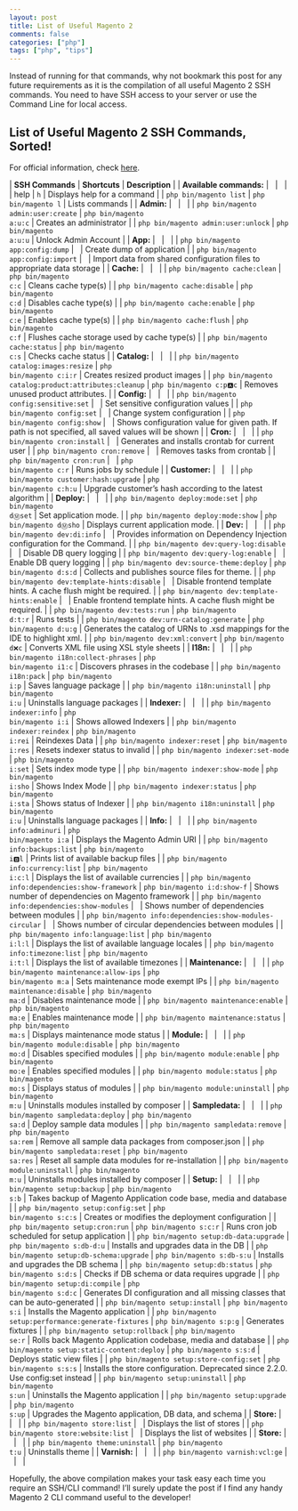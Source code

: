 ```yaml
---
layout: post
title: List of Useful Magento 2
comments: false
categories: ["php"]
tags: ["php", "tips"]
---
```


Instead of running for that commands, why not bookmark this post for any future requirements as it is the compilation of all useful Magento 2 SSH commands. You need to have SSH access to your server or use the Command Line for local access.

## List of Useful Magento 2 SSH Commands, Sorted!

For official information, check [here](https://devdocs.magento.com/guides/v2.2/config-guide/cli/config-cli-subcommands.html).

| **SSH Commands** | **Shortcuts** | **Description** |
| **Available commands:** | &nbsp; | &nbsp; |
| help | <code>h</code> | Displays help for a command |
| `php bin/magento list` | <code>php bin/magento l</code> |	Lists commands |
| **Admin:** |  &nbsp; | &nbsp; |
| `php bin/magento admin:user:create` |	<code>php bin/magento a:u:c</code> | Creates an administrator |
| `php bin/magento admin:user:unlock` |	<code>php bin/magento a:u:u</code> | Unlock Admin Account |
| **App:** |  &nbsp; | &nbsp; |
| `php bin/magento app:config:dump`	| &nbsp; |	Create dump of application |
| `php bin/magento app:config:import` | &nbsp; | Import data from shared configuration files to appropriate data storage |
| **Cache:** |  &nbsp; | &nbsp; |
| `php bin/magento cache:clean` | <code>php bin/magento c:c</code> | Cleans cache type(s) |
| `php bin/magento cache:disable` |	<code>php bin/magento c:d</code> | Disables cache type(s) |
| `php bin/magento cache:enable` | <code>php bin/magento c:e</code> | Enables cache type(s) |
| `php bin/magento cache:flush`	| <code>php bin/magento c:f</code> | Flushes cache storage used by cache type(s) |
| `php bin/magento cache:status` | <code>php bin/magento c:s</code> | Checks cache status |
| **Catalog:** |  &nbsp; | &nbsp; |
| `php bin/magento catalog:images:resize` | <code>php bin/magento c:i:r</code> | Creates resized product images |
| `php bin/magento catalog:product:attributes:cleanup` | <code>php bin/magento c:p:a:c</code> | Removes unused product attributes. |
| **Config:** |  &nbsp; | &nbsp; |
| `php bin/magento config:sensitive:set` | &nbsp; |	Set sensitive configuration values |
| `php bin/magento config:set` | &nbsp; | Change system configuration |
| `php bin/magento config:show`	| &nbsp; | Shows configuration value for given path. If path is not specified, all saved values will be shown |
| **Cron:** |  &nbsp; | &nbsp; |
| `php bin/magento cron:install` | &nbsp; | Generates and installs crontab for current user |
| `php bin/magento cron:remove` | &nbsp; | Removes tasks from crontab |
| `php bin/magento cron:run` | &nbsp; |	<code>php bin/magento c:r</code> | Runs jobs by schedule |
| **Customer:** |  &nbsp; | &nbsp; |
| `php bin/magento customer:hash:upgrade` | <code>php bin/magento c:h:u</code> | Upgrade customer’s hash according to the latest algorithm |
| **Deploy:** |  &nbsp; | &nbsp; |
| `php bin/magento deploy:mode:set` | <code>php bin/magento d:m:set</code> | Set application mode. |
| `php bin/magento deploy:mode:show` | <code>php bin/magento d:m:sho</code> | Displays current application mode. |
| **Dev:** |  &nbsp; | &nbsp; |
| `php bin/magento dev:di:info` | &nbsp; | Provides information on Dependency Injection configuration for the Command. |
| `php bin/magento dev:query-log:disable` | &nbsp; | Disable DB query logging |
| `php bin/magento dev:query-log:enable` | &nbsp; |	Enable DB query logging |
| `php bin/magento dev:source-theme:deploy` | <code>php bin/magento d:s:d</code> | Collects and publishes source files for theme. |
| `php bin/magento dev:template-hints:disable` | &nbsp; | Disable frontend template hints. A cache flush might be required. |
| `php bin/magento dev:template-hints:enable` | &nbsp; | Enable frontend template hints. A cache flush might be required. |
| `php bin/magento dev:tests:run` |	<code>php bin/magento d:t:r</code> | Runs tests |
| `php bin/magento dev:urn-catalog:generate` |	<code>php bin/magento d:u:g</code> | Generates the catalog of URNs to .xsd mappings for the IDE to highlight xml. |
| `php bin/magento dev:xml:convert`	| <code>php bin/magento d:x:c</code> | Converts XML file using XSL style sheets |
| **I18n:** |  &nbsp; | &nbsp; |
| `php bin/magento i18n:collect-phrases` | <code>php bin/magento i1:c</code> | Discovers phrases in the codebase |
| `php bin/magento i18n:pack` | <code>php bin/magento i:p</code> | Saves language package |
| `php bin/magento i18n:uninstall` | <code>php bin/magento i:u</code> | Uninstalls language packages |
| **Indexer:** |  &nbsp; | &nbsp; |
| `php bin/magento indexer:info` | <code>php bin/magento i:i</code> | Shows allowed Indexers |
| `php bin/magento indexer:reindex` | <code>php bin/magento i:rei</code> | Reindexes Data |
| `php bin/magento indexer:reset` | <code>php bin/magento i:res</code> | Resets indexer status to invalid |
| `php bin/magento indexer:set-mode` |	<code>php bin/magento i:set</code> | Sets index mode type |
| `php bin/magento indexer:show-mode` |	<code>php bin/magento i:sho</code> | Shows Index Mode |
| `php bin/magento indexer:status`	| <code>php bin/magento i:sta</code> | Shows status of Indexer |
| `php bin/magento i18n:uninstall` | <code>php bin/magento i:u</code> | Uninstalls language packages |
| **Info:** |  &nbsp; | &nbsp; |
| `php bin/magento info:adminuri` | <code>php bin/magento i:a</code> |	Displays the Magento Admin URI |
| `php bin/magento info:backups:list` | <code>php bin/magento i:b:l</code> | Prints list of available backup files |
| `php bin/magento info:currency:list` | <code>php bin/magento i:c:l</code> | Displays the list of available currencies |
| `php bin/magento info:dependencies:show-framework` | <code>php bin/magento i:d:show-f</code> | Shows number of dependencies on Magento framework |
| `php bin/magento info:dependencies:show-modules` |  &nbsp; | Shows number of dependencies between modules |
| `php bin/magento info:dependencies:show-modules-circular` |	&nbsp; | Shows number of circular dependencies between modules |
| `php bin/magento info:language:list` | <code>php bin/magento i:l:l</code> | Displays the list of available language locales |
| `php bin/magento info:timezone:list` | <code>php bin/magento i:t:l</code> | Displays the list of available timezones |
| **Maintenance:** |  &nbsp; | &nbsp; |
| `php bin/magento maintenance:allow-ips` |	<code>php bin/magento m:a</code> | Sets maintenance mode exempt IPs |
| `php bin/magento maintenance:disable` | <code>php bin/magento ma:d</code> | Disables maintenance mode |
| `php bin/magento maintenance:enable` | <code>php bin/magento ma:e</code> | Enables maintenance mode |
| `php bin/magento maintenance:status` | <code>php bin/magento ma:s</code> | Displays maintenance mode status |
| **Module:** |  &nbsp; | &nbsp; |
| `php bin/magento module:disable` | <code>php bin/magento mo:d</code> | Disables specified modules |
| `php bin/magento module:enable` |	<code>php bin/magento mo:e</code> |	Enables specified modules |
| `php bin/magento module:status` |	<code>php bin/magento mo:s</code> |	Displays status of modules |
| `php bin/magento module:uninstall` | <code>php bin/magento m:u</code>	| Uninstalls modules installed by composer |
| **Sampledata:** |  &nbsp; | &nbsp; |
| `php bin/magento sampledata:deploy` |	<code>php bin/magento sa:d</code> |	Deploy sample data modules |
| `php bin/magento sampledata:remove` |	<code>php bin/magento sa:rem</code> | Remove all sample data packages from composer.json |
| `php bin/magento sampledata:reset` |	<code>php bin/magento sa:res</code> | Reset all sample data modules for re-installation |
| `php bin/magento module:uninstall` | <code>php bin/magento m:u</code>	| Uninstalls modules installed by composer |
| **Setup:** |  &nbsp; | &nbsp; |
| `php bin/magento setup:backup` |	<code>php bin/magento s:b</code> | Takes backup of Magento Application code base, media and database |
| `php bin/magento setup:config:set` |	<code>php bin/magento s:c:s</code> |	Creates or modifies the deployment configuration |
| `php bin/magento setup:cron:run` |	<code>php bin/magento s:c:r</code> |	Runs cron job scheduled for setup application |
| `php bin/magento setup:db-data:upgrade` |	<code>php bin/magento s:db-d:u</code> |	Installs and upgrades data in the DB |
| `php bin/magento setup:db-schema:upgrade` |	<code>php bin/magento s:db-s:u</code> |	Installs and upgrades the DB schema |
| `php bin/magento setup:db:status` | <code>php bin/magento s:d:s</code> | Checks if DB schema or data requires upgrade |
| `php bin/magento setup:di:compile` |	<code>php bin/magento s:d:c</code> | Generates DI configuration and all missing classes that can be auto-generated |
| `php bin/magento setup:install` |	<code>php bin/magento s:i</code> |	Installs the Magento application |
| `php bin/magento setup:performance:generate-fixtures` |	<code>php bin/magento s:p:g</code> |	Generates fixtures |
| `php bin/magento setup:rollback` |	<code>php bin/magento se:r</code> |	Rolls back Magento Application codebase, media and database |
| `php bin/magento setup:static-content:deploy` |	<code>php bin/magento s:s:d</code> | Deploys static view files |
| `php bin/magento setup:store-config:set` | <code>php bin/magento s:s:s</code> | Installs the store configuration. Deprecated since 2.2.0. Use config:set instead |
| `php bin/magento setup:uninstall` | <code>php bin/magento s:un</code> | Uninstalls the Magento application |
| `php bin/magento setup:upgrade` |	<code>php bin/magento s:up</code> |	Upgrades the Magento application, DB data, and schema |
| **Store:** |  &nbsp; | &nbsp; |
| `php bin/magento store:list` | &nbsp; | Displays the list of stores |
| `php bin/magento store:website:list` | &nbsp; | Displays the list of websites |
| **Store:** |  &nbsp; | &nbsp; |
| `php bin/magento theme:uninstall` | <code>php bin/magento t:u</code> | Uninstalls theme |
| **Varnish:** |  &nbsp; | &nbsp; |
| `php bin/magento varnish:vcl:ge` |  &nbsp; | &nbsp; |

Hopefully, the above compilation makes your task easy each time you require an SSH/CLI command!
I’ll surely update the post if I find any handy Magento 2 CLI command useful to the developer!